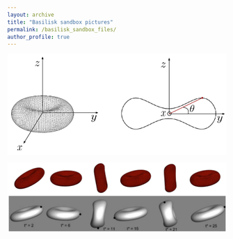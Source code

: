 ```yaml
---
layout: archive
title: "Basilisk sandbox pictures"
permalink: /basilisk_sandbox_files/
author_profile: true
---
```


![Polar angle for a biconcave capsule](/images/basilisk_sandbox_files/biconcave_curvatures/biconcave-angle.png)

![Qualitative comparison of a red blood cell in a shear flow](/images/basilisk_sandbox_files/rbc_shear/rbc_shear_comparison.png)
